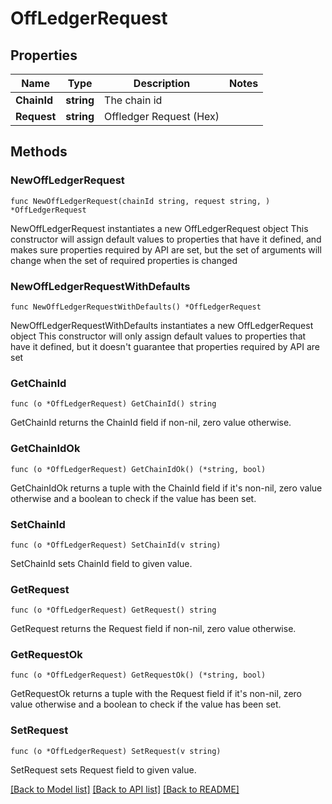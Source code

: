 # OffLedgerRequest

## Properties

Name | Type | Description | Notes
------------ | ------------- | ------------- | -------------
**ChainId** | **string** | The chain id | 
**Request** | **string** | Offledger Request (Hex) | 

## Methods

### NewOffLedgerRequest

`func NewOffLedgerRequest(chainId string, request string, ) *OffLedgerRequest`

NewOffLedgerRequest instantiates a new OffLedgerRequest object
This constructor will assign default values to properties that have it defined,
and makes sure properties required by API are set, but the set of arguments
will change when the set of required properties is changed

### NewOffLedgerRequestWithDefaults

`func NewOffLedgerRequestWithDefaults() *OffLedgerRequest`

NewOffLedgerRequestWithDefaults instantiates a new OffLedgerRequest object
This constructor will only assign default values to properties that have it defined,
but it doesn't guarantee that properties required by API are set

### GetChainId

`func (o *OffLedgerRequest) GetChainId() string`

GetChainId returns the ChainId field if non-nil, zero value otherwise.

### GetChainIdOk

`func (o *OffLedgerRequest) GetChainIdOk() (*string, bool)`

GetChainIdOk returns a tuple with the ChainId field if it's non-nil, zero value otherwise
and a boolean to check if the value has been set.

### SetChainId

`func (o *OffLedgerRequest) SetChainId(v string)`

SetChainId sets ChainId field to given value.


### GetRequest

`func (o *OffLedgerRequest) GetRequest() string`

GetRequest returns the Request field if non-nil, zero value otherwise.

### GetRequestOk

`func (o *OffLedgerRequest) GetRequestOk() (*string, bool)`

GetRequestOk returns a tuple with the Request field if it's non-nil, zero value otherwise
and a boolean to check if the value has been set.

### SetRequest

`func (o *OffLedgerRequest) SetRequest(v string)`

SetRequest sets Request field to given value.



[[Back to Model list]](../README.md#documentation-for-models) [[Back to API list]](../README.md#documentation-for-api-endpoints) [[Back to README]](../README.md)


